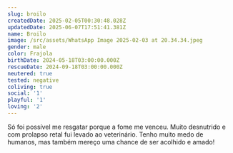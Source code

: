 ```yaml
---
slug: broilo
createdDate: 2025-02-05T00:30:48.028Z
updatedDate: 2025-06-07T17:51:41.381Z
name: Broilo
image: /src/assets/WhatsApp Image 2025-02-03 at 20.34.34.jpeg
gender: male
color: Frajola
birthDate: 2024-05-18T03:00:00.000Z
rescueDate: 2024-09-18T03:00:00.000Z
neutered: true
tested: negative
coliving: true
social: '1'
playful: '1'
loving: '2'
---
```


Só foi possível me resgatar porque a fome me venceu. Muito desnutrido e com prolapso retal fui levado ao veterinário. Tenho muito medo de humanos, mas também mereço uma chance de ser acolhido e amado!
